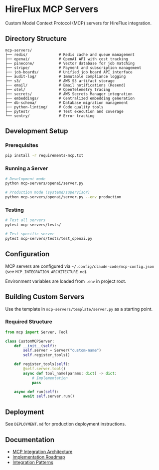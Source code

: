 # HireFlux MCP Servers

Custom Model Context Protocol (MCP) servers for HireFlux integration.

## Directory Structure

```
mcp-servers/
├── redis/              # Redis cache and queue management
├── openai/             # OpenAI API with cost tracking
├── pinecone/           # Vector database for job matching
├── stripe/             # Payment and subscription management
├── job-boards/         # Unified job board API interface
├── audit-log/          # Immutable compliance logging
├── s3/                 # AWS S3 artifact storage
├── email/              # Email notifications (Resend)
├── otel/               # OpenTelemetry tracing
├── secrets/            # AWS Secrets Manager integration
├── embeddings/         # Centralized embedding generation
├── db-schema/          # Database migration management
├── python-linting/     # Code quality tools
├── pytest/             # Test execution and coverage
└── sentry/             # Error tracking
```

## Development Setup

### Prerequisites

```bash
pip install -r requirements-mcp.txt
```

### Running a Server

```bash
# Development mode
python mcp-servers/openai/server.py

# Production mode (systemd/supervisor)
python mcp-servers/openai/server.py --env production
```

### Testing

```bash
# Test all servers
pytest mcp-servers/tests/

# Test specific server
pytest mcp-servers/tests/test_openai.py
```

## Configuration

MCP servers are configured via `~/.config/claude-code/mcp-config.json` (see `MCP_INTEGRATION_ARCHITECTURE.md`).

Environment variables are loaded from `.env` in project root.

## Building Custom Servers

Use the template in `mcp-servers/template/server.py` as a starting point.

### Required Structure

```python
from mcp import Server, Tool

class CustomMCPServer:
    def __init__(self):
        self.server = Server("custom-name")
        self.register_tools()

    def register_tools(self):
        @self.server.tool()
        async def tool_name(params: dict) -> dict:
            # Implementation
            pass

    async def run(self):
        await self.server.run()
```

## Deployment

See `DEPLOYMENT.md` for production deployment instructions.

## Documentation

- [MCP Integration Architecture](../MCP_INTEGRATION_ARCHITECTURE.md)
- [Implementation Roadmap](../MCP_INTEGRATION_ARCHITECTURE.md#implementation-roadmap)
- [Integration Patterns](../MCP_INTEGRATION_ARCHITECTURE.md#integration-patterns)

